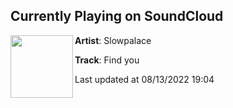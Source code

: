 ## Currently Playing on SoundCloud

[<img align="left" width="100" src="https://i1.sndcdn.com/artworks-qizjM4vvbR39mtql-PcS2gA-t500x500.jpg">](https://soundcloud.com/slowpalace/find-you)

**Artist**: Slowpalace 

**Track**: Find you

Last updated at 08/13/2022 19:04
